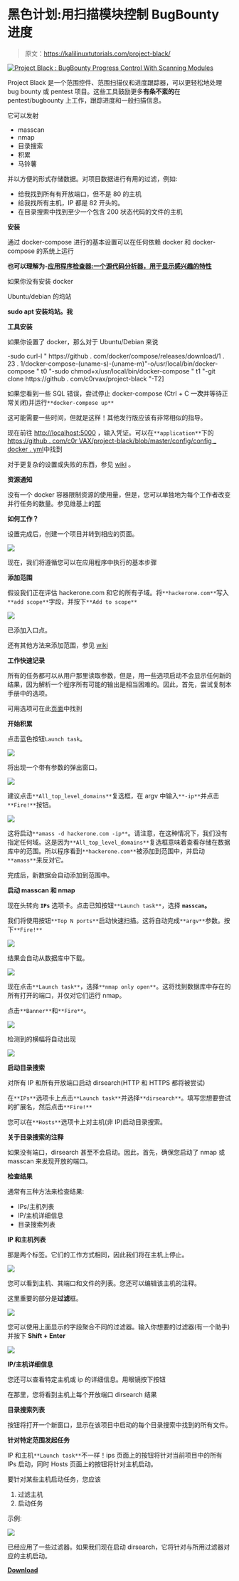 # 黑色计划:用扫描模块控制 BugBounty 进度

> 原文：<https://kalilinuxtutorials.com/project-black/>

[![Project Black : BugBounty Progress Control With Scanning Modules](img//715fa9aa0d4d4ba82001912e5157687a.png "Project Black : BugBounty Progress Control With Scanning Modules")](https://1.bp.blogspot.com/-R7ESAqNWk0Q/XjyUJFbI_xI/AAAAAAAAEx8/TXgKCQdTAGwjHfQX8PFBq8UuSrC04KWXQCLcBGAsYHQ/s1600/project-black%25281%2529.png)

Project Black 是一个范围控件、范围扫描仪和进度跟踪器，可以更轻松地处理 bug bounty 或 pentest 项目。这些工具鼓励更多**有条不紊的**在 pentest/bugbounty 上工作，跟踪进度和一般扫描信息。

它可以发射

*   masscan
*   nmap
*   目录搜索
*   积累
*   马铃薯

并以方便的形式存储数据。对项目数据进行有用的过滤，例如:

*   给我找到所有有开放端口，但不是 80 的主机
*   给我找所有主机，IP 都是 82 开头的。
*   在目录搜索中找到至少一个包含 200 状态代码的文件的主机

**安装**

通过 docker-compose 进行的基本设置可以在任何依赖 docker 和 docker-compose 的系统上运行

**也可以理解为-[应用程序检查器:一个源代码分析器，用于显示感兴趣的特性](https://kalilinuxtutorials.com/application-inspector/)**

如果你没有安装 docker

Ubuntu/debian 的坞站

**sudo apt 安装坞站。我**

**工具安装**

如果你设置了 docker，那么对于 Ubuntu/Debian 来说

-sudo curl-l " https://github . com/docker/compose/releases/download/1 . 23 . 1/docker-compose-(uname-s)-(uname-m)"-o/usr/local/bin/docker-compose " t0 "-sudo chmod+x/usr/local/bin/docker-compose " t1 "-git clone https://github . com/c0rvax/project-black "-T2]

如果您看到一些 SQL 错误，尝试停止 docker-compose (Ctrl + C **一次**并等待正常关闭)并运行`**docker-compose up**`

这可能需要一些时间，但就是这样！其他发行版应该有非常相似的指导。

现在前往 [http://localhost:5000](http://localhost:5000) ，输入凭证。可以在`**application**`下的[https://github . com/c0r VAX/project-black/blob/master/config/config _ docker . yml](https://github.com/c0rvax/project-black/blob/master/config/config_docker.yml)中找到

对于更复杂的设置或失败的东西，参见 [wiki](https://github.com/c0rvax/project-black/wiki/Set-up) 。

**资源通知**

没有一个 docker 容器限制资源的使用量，但是，您可以单独地为每个工作者改变并行任务的数量。参见维基上的[那](https://github.com/c0rvax/project-black/wiki/Tuning#parallel-tasks-inside-worker)

**如何工作？**

设置完成后，创建一个项目并转到相应的页面。

![](img//2ded16557da89a3dddabb93d157e3366.png)

现在，我们将遵循您可以在应用程序中执行的基本步骤

**添加范围**

假设我们正在评估 hackerone.com 和它的所有子域。将`**hackerone.com**`写入`**add scope**`字段，并按下`**Add to scope**`

![](img//e9e5da607bd3e700987f09c23f22c0c4.png)

已添加入口点。

还有其他方法来添加范围，参见 [wiki](https://github.com/c0rvax/project-black/wiki/Scope)

**工作快速记录**

所有的任务都可以从用户那里读取参数，但是，用一些选项启动不会显示任何新的结果，因为解析一个程序所有可能的输出是相当困难的。因此，首先，尝试复制本手册中的选项。

可用选项可在此[页面](https://github.com/c0rvax/project-black/wiki/Supported-options)中找到

**开始积累**

点击蓝色按钮`Launch task`。

![](img//faae855b8879b74fb0826be810ac4baa.png)

将出现一个带有参数的弹出窗口。

![](img//2300626811ecbe603bd0fb989d2ba707.png)

建议点击`**All_top_level_domains**`复选框，在 argv 中输入`**-ip**`并点击`**Fire!**`按钮。

![](img//63490d09f843862967247f3cba037f00.png)

这将启动`**amass -d hackerone.com -ip**`。请注意，在这种情况下，我们没有指定任何域。这是因为`**All_top_level_domains**`复选框意味着查看存储在数据库中的范围。所以程序看到`**hackerone.com**`被添加到范围中，并启动`**amass**`来反对它。

完成后，新数据会自动添加到范围中。

**启动 masscan 和 nmap**

现在头转向 **`IPs`** 选项卡。点击已知按钮`**Launch task**`，选择 **`masscan`。**

我们将使用按钮`**Top N ports**`启动快速扫描。这将自动完成`**argv**`参数。按下`**Fire!**`

![](img//f2cda05a6a987b1764c4de557962ea8e.png)

结果会自动从数据库中下载。

![](img//254f83c0d7a9635d3ff52a1e24bbf1b5.png)

现在点击`**Launch task**`，选择`**nmap only open**`。这将找到数据库中存在的所有打开的端口，并仅对它们运行 nmap。

点击`**Banner**`和`**Fire**`。

![](img//43f64cb92eb8c5faa73c53df9d03ab25.png)

检测到的横幅将自动出现

![](img//bd8d8e97a7ef9ac99e06280e9d9abd90.png)

**启动目录搜索**

对所有 IP 和所有开放端口启动 dirsearch(HTTP 和 HTTPS 都将被尝试)

在`**IPs**`选项卡上点击`**Launch task**`并选择`**dirsearch**`。填写您想要尝试的扩展名，然后点击`**Fire!**`

您可以在`**Hosts**`选项卡上对主机(非 IP)启动目录搜索。

**关于目录搜索的注释**

如果没有端口，dirsearch 甚至不会启动。因此，首先，确保您启动了 nmap 或 masscan 来发现开放的端口。

**检查结果**

通常有三种方法来检查结果:

*   IPs/主机列表
*   IP/主机详细信息
*   目录搜索列表

**IP 和主机列表**

那是两个标签。它们的工作方式相同，因此我们将在主机上停止。

![](img//f0891ace214041171b1bd8e944ecbab7.png)

您可以看到主机、其端口和文件的列表。您还可以编辑该主机的注释。

这里重要的部分是**过滤**框。

![](img//e967386d69144ac19e51dcbf2cd3fe71.png)

您可以使用上面显示的字段聚合不同的过滤器。输入你想要的过滤器(有一个助手)并按下 **Shift + Enter**

![](img//634b7906b6b7b463d1955dd3c2a34d92.png)

**IP/主机详细信息**

您还可以查看特定主机或 ip 的详细信息。用眼镜按下按钮

在那里，您将看到主机上每个开放端口 dirsearch 结果

**目录搜索列表**

按钮将打开一个新窗口，显示在该项目中启动的每个目录搜索中找到的所有文件。

**针对特定范围发起任务**

IP 和主机`**Launch task**`不一样！ips 页面上的按钮将针对当前项目中的所有 IPs 启动，同时 Hosts 页面上的按钮将针对主机启动。

要针对某些主机启动任务，您应该

1.  过滤主机
2.  启动任务

示例:

![](img//fe401114c70026b14b2a02791b39590a.png)

已经应用了一些过滤器。如果我们现在启动 dirsearch，它将针对与所用过滤器对应的主机启动。

[**Download**](https://github.com/c0rvax/project-black)